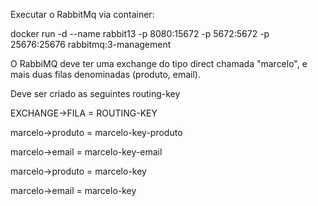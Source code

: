 Executar o RabbitMq via container:

docker run -d  --name rabbit13 -p 8080:15672 -p 5672:5672 -p 25676:25676 rabbitmq:3-management

O RabbiMQ deve ter uma exchange do tipo direct chamada "marcelo", e mais duas filas denominadas (produto, email).

Deve ser criado as seguintes routing-key

EXCHANGE->FILA   = ROUTING-KEY

marcelo->produto = marcelo-key-produto

marcelo->email   = marcelo-key-email

marcelo->produto = marcelo-key

marcelo->email   = marcelo-key







